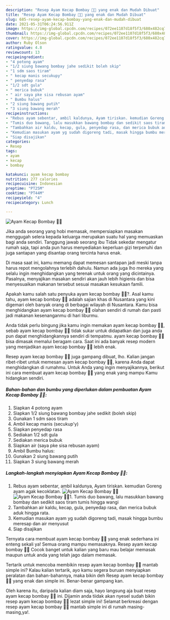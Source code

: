 ```yaml
---
description: "Resep Ayam Kecap Bombay 🐔🧅 yang enak dan Mudah Dibuat"
title: "Resep Ayam Kecap Bombay 🐔🧅 yang enak dan Mudah Dibuat"
slug: 685-resep-ayam-kecap-bombay-yang-enak-dan-mudah-dibuat
date: 2021-05-31T06:24:56.911Z
image: https://img-global.cpcdn.com/recipes/072ee1107d18f5f3/680x482cq70/ayam-kecap-bombay-🐔🧅-foto-resep-utama.jpg
thumbnail: https://img-global.cpcdn.com/recipes/072ee1107d18f5f3/680x482cq70/ayam-kecap-bombay-🐔🧅-foto-resep-utama.jpg
cover: https://img-global.cpcdn.com/recipes/072ee1107d18f5f3/680x482cq70/ayam-kecap-bombay-🐔🧅-foto-resep-utama.jpg
author: Ruby Olson
ratingvalue: 4.8
reviewcount: 13
recipeingredient:
- "4 potong ayam"
- "1/2 siung bawang bombay jahe sedikit boleh skip"
- "1 sdm saos tiram"
- " kecap manis secukupy"
- " penyedap rasa"
- "1/2 sdt gula"
- " merica bubuk"
- " air saya pke sisa rebusan ayam"
- " Bumbu halus"
- "2 siung bawang putih"
- "3 siung bawang merah"
recipeinstructions:
- "Rebus ayam sebentar, ambil kaldunya, Ayam tiriskan. kemudian Goreng ayam agak kecoklatan."
- "Tumis duo bawang, lalu masukkan bawang bombay dan sedikit saos tiram tumis hingga wangi"
- "Tambahkan air kaldu, kecap, gula, penyedap rasa, dan merica bubuk aduk hingga rata."
- "Kemudian masukan ayam yg sudah digoreng tadi, masak hingga bumbu meresap dan air menyusut"
- "Siap disajikan"
categories:
- Resep
tags:
- ayam
- kecap
- bombay

katakunci: ayam kecap bombay 
nutrition: 277 calories
recipecuisine: Indonesian
preptime: "PT25M"
cooktime: "PT44M"
recipeyield: "4"
recipecategory: Lunch

---
```



![Ayam Kecap Bombay 🐔🧅](https://img-global.cpcdn.com/recipes/072ee1107d18f5f3/680x482cq70/ayam-kecap-bombay-🐔🧅-foto-resep-utama.jpg)

Jika anda seorang yang hobi memasak, mempersiapkan masakan menggugah selera kepada keluarga merupakan suatu hal yang memuaskan bagi anda sendiri. Tanggung jawab seorang ibu Tidak sekedar mengatur rumah saja, tapi anda pun harus menyediakan keperluan gizi terpenuhi dan juga santapan yang disantap orang tercinta harus enak.

Di masa  saat ini, kamu memang dapat memesan santapan jadi meski tanpa harus repot mengolahnya terlebih dahulu. Namun ada juga lho mereka yang selalu ingin menghidangkan yang terenak untuk orang yang dicintainya. Pasalnya, menyajikan masakan sendiri akan jauh lebih higienis dan bisa menyesuaikan makanan tersebut sesuai masakan kesukaan famili. 



Apakah kamu salah satu penyuka ayam kecap bombay 🐔🧅?. Asal kamu tahu, ayam kecap bombay 🐔🧅 adalah sajian khas di Nusantara yang kini digemari oleh banyak orang di berbagai wilayah di Nusantara. Kamu bisa menghidangkan ayam kecap bombay 🐔🧅 olahan sendiri di rumah dan pasti jadi makanan kesenanganmu di hari liburmu.

Anda tidak perlu bingung jika kamu ingin memakan ayam kecap bombay 🐔🧅, sebab ayam kecap bombay 🐔🧅 tidak sukar untuk didapatkan dan juga anda pun dapat menghidangkannya sendiri di tempatmu. ayam kecap bombay 🐔🧅 bisa dimasak memalui beragam cara. Saat ini ada banyak resep modern yang menjadikan ayam kecap bombay 🐔🧅 lebih enak.

Resep ayam kecap bombay 🐔🧅 juga gampang dibuat, lho. Kalian jangan ribet-ribet untuk memesan ayam kecap bombay 🐔🧅, karena Anda dapat menghidangkan di rumahmu. Untuk Anda yang ingin menyajikannya, berikut ini cara membuat ayam kecap bombay 🐔🧅 yang enak yang mampu Kamu hidangkan sendiri.

<!--inarticleads1-->

##### Bahan-bahan dan bumbu yang diperlukan dalam pembuatan Ayam Kecap Bombay 🐔🧅:

1. Siapkan 4 potong ayam
1. Siapkan 1/2 siung bawang bombay jahe sedikit (boleh skip)
1. Gunakan 1 sdm saos tiram
1. Ambil  kecap manis (secukup&#39;y)
1. Siapkan  penyedap rasa
1. Sediakan 1/2 sdt gula
1. Sediakan  merica bubuk
1. Siapkan  air (saya pke sisa rebusan ayam)
1. Ambil  Bumbu halus:
1. Gunakan 2 siung bawang putih
1. Siapkan 3 siung bawang merah




<!--inarticleads2-->

##### Langkah-langkah menyiapkan Ayam Kecap Bombay 🐔🧅:

1. Rebus ayam sebentar, ambil kaldunya, Ayam tiriskan. kemudian Goreng ayam agak kecoklatan.
<img src="https://img-global.cpcdn.com/steps/0d77c7bc3dca298e/160x128cq70/ayam-kecap-bombay-🐔🧅-langkah-memasak-1-foto.jpg" alt="Ayam Kecap Bombay 🐔🧅"><img src="https://img-global.cpcdn.com/steps/ac0ce64fa9b74bee/160x128cq70/ayam-kecap-bombay-🐔🧅-langkah-memasak-1-foto.jpg" alt="Ayam Kecap Bombay 🐔🧅">1. Tumis duo bawang, lalu masukkan bawang bombay dan sedikit saos tiram tumis hingga wangi
1. Tambahkan air kaldu, kecap, gula, penyedap rasa, dan merica bubuk aduk hingga rata.
1. Kemudian masukan ayam yg sudah digoreng tadi, masak hingga bumbu meresap dan air menyusut
1. Siap disajikan




Ternyata cara membuat ayam kecap bombay 🐔🧅 yang enak sederhana ini enteng sekali ya! Semua orang mampu memasaknya. Resep ayam kecap bombay 🐔🧅 Cocok banget untuk kalian yang baru mau belajar memasak maupun untuk anda yang telah jago dalam memasak.

Tertarik untuk mencoba membikin resep ayam kecap bombay 🐔🧅 mantab simple ini? Kalau kalian tertarik, ayo kamu segera buruan menyiapkan peralatan dan bahan-bahannya, maka bikin deh Resep ayam kecap bombay 🐔🧅 yang enak dan simple ini. Benar-benar gampang kan. 

Oleh karena itu, daripada kalian diam saja, hayo langsung aja buat resep ayam kecap bombay 🐔🧅 ini. Dijamin anda tiidak akan nyesel sudah bikin resep ayam kecap bombay 🐔🧅 lezat simple ini! Selamat berkreasi dengan resep ayam kecap bombay 🐔🧅 mantab simple ini di rumah masing-masing,ya!.

